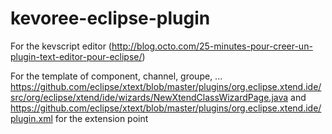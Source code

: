 kevoree-eclipse-plugin
======================


For the kevscript editor
(http://blog.octo.com/25-minutes-pour-creer-un-plugin-text-editor-pour-eclipse/)

For the template of component, channel, groupe, ...
https://github.com/eclipse/xtext/blob/master/plugins/org.eclipse.xtend.ide/src/org/eclipse/xtend/ide/wizards/NewXtendClassWizardPage.java
and 
https://github.com/eclipse/xtext/blob/master/plugins/org.eclipse.xtend.ide/plugin.xml
for the extension point
